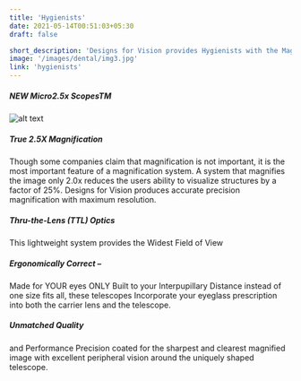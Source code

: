 ```yaml
---
title: 'Hygienists'
date: 2021-05-14T00:51:03+05:30
draft: false

short_description: 'Designs for Vision provides Hygienists with the Magnificaion essential to provide the best in patient care and the Ergonomic design to reduce neck and lower back pain.'
image: '/images/dental/img3.jpg'
link: 'hygienists'
---
```


##### NEW Micro2.5x ScopesTM

![alt text](https://www.designsforvision.com/DentImg/2014HygieneMag/Micro2-5.jpg 'Logo Title Text 1')

##### True 2.5X Magnification

Though some companies claim that magnification is not important, it is the most important feature of a magnification system. A system that magnifies the image only 2.0x reduces the users ability to visualize structures by a factor of 25%. Designs for Vision produces accurate precision magnification with maximum resolution.

##### Thru-the-Lens (TTL) Optics

This lightweight system provides the Widest Field of View

##### Ergonomically Correct –

Made for YOUR eyes ONLY
Built to your Interpupillary Distance instead of one size fits all, these telescopes Incorporate your eyeglass prescription into both the carrier lens and the telescope.

##### Unmatched Quality

and Performance
Precision coated for the sharpest and clearest magnified image with excellent peripheral vision around the uniquely shaped telescope.
